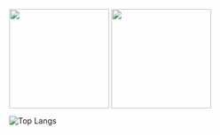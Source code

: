 <div>
  <a href="https://github.com/nullguess"></a>
  <img height="180px" align="center" src="https://github-readme-stats.vercel.app/api?username=npedrohh&count_private-true&show_icons=true&theme=midnight-purple&include_all_commits=true&locale=pt-br"/>
  <img height="180px" align="center" src="https://github-readme-stats.vercel.app/api/top-langs/?username=npedrohh&theme=midnight-purple&include_all_commits=true&langs_count=10&layout=compact&locale=pt-br"/>
</div>


![Top Langs](https://github-readme-stats.vercel.app/api/top-langs/?username=npedrohh&size_weight=0&count_weight=1&layout=donut)
